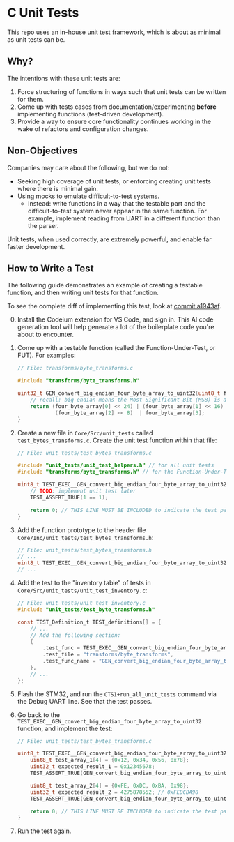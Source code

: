 # C Unit Tests

This repo uses an in-house unit test framework, which is about as minimal as unit tests can be.

## Why?

The intentions with these unit tests are:

1. Force structuring of functions in ways such that unit tests can be written for them.
2. Come up with tests cases from documentation/experimenting **before** implementing functions
(test-driven development).
3. Provide a way to ensure core functionality continues working in the wake of refactors and
configuration changes.

## Non-Objectives

Companies may care about the following, but we do not:

* Seeking high coverage of unit tests, or enforcing creating unit tests where there is minimal gain.
* Using mocks to emulate difficult-to-test systems.
    * Instead: write functions in a way that the testable part and the difficult-to-test system
    never appear in the same function. For example, implement reading from UART in a different
    function than the parser.

Unit tests, when used correctly, are extremely powerful, and enable far faster development.

## How to Write a Test

The following guide demonstrates an example of creating a testable function, and then writing
unit tests for that function.

To see the complete diff of implementing this test, look at [commit a1943af](https://github.com/CalgaryToSpace/CTS-SAT-1-OBC-Firmware/commit/a1943aff0f0741de2d8b6e10b146a1d3c005cdf3).

0. Install the Codeium extension for VS Code, and sign in. This AI code generation tool will help
generate a lot of the boilerplate code you're about to encounter.

1. Come up with a testable function (called the Function-Under-Test, or FUT). For examples:

    ```c
    // File: transforms/byte_transforms.c
    
    #include "transforms/byte_transforms.h"

    uint32_t GEN_convert_big_endian_four_byte_array_to_uint32(uint8_t four_byte_array[]) {
        // recall: big endian means the Most Significant Bit (MSB) is at index 0 (left side)
        return (four_byte_array[0] << 24) | (four_byte_array[1] << 16) |
                (four_byte_array[2] << 8)  | four_byte_array[3];
    }

2. Create a new file in `Core/Src/unit_tests` called `test_bytes_transforms.c`. Create the unit test
function within that file:

    ```c
    // File: unit_tests/test_bytes_transforms.c

    #include "unit_tests/unit_test_helpers.h" // for all unit tests
    #include "transforms/byte_transforms.h" // for the Function-Under-Test

    uint8_t TEST_EXEC__GEN_convert_big_endian_four_byte_array_to_uint32() {
        // TODO: implement unit test later
        TEST_ASSERT_TRUE(1 == 1);

        return 0; // THIS LINE MUST BE INCLUDED to indicate the test passed
    }
    ```

3. Add the function prototype to the header file `Core/Inc/unit_tests/test_bytes_transforms.h`:

    ```c
    // File: unit_tests/test_bytes_transforms.h
    // ...
    uint8_t TEST_EXEC__GEN_convert_big_endian_four_byte_array_to_uint32();
    // ...
    ```

3. Add the test to the "inventory table" of tests in `Core/Src/unit_tests/unit_test_inventory.c`:

    ```c
    // File: unit_tests/unit_test_inventory.c
    #include "unit_tests/test_byte_transforms.h"

    const TEST_Definition_t TEST_definitions[] = {
        // ...
        // Add the following section:
        {
            .test_func = TEST_EXEC__GEN_convert_big_endian_four_byte_array_to_uint32,
            .test_file = "transforms/byte_transforms",
            .test_func_name = "GEN_convert_big_endian_four_byte_array_to_uint32"
        },
        // ...
    };

    ```

4. Flash the STM32, and run the `CTS1+run_all_unit_tests` command via the Debug UART line. See
that the test passes.

5. Go back to the `TEST_EXEC__GEN_convert_big_endian_four_byte_array_to_uint32` function, and implement
the test:

    ```c
    // File: unit_tests/test_bytes_transforms.c

    uint8_t TEST_EXEC__GEN_convert_big_endian_four_byte_array_to_uint32() {
        uint8_t test_array_1[4] = {0x12, 0x34, 0x56, 0x78};
        uint32_t expected_result_1 = 0x12345678;
        TEST_ASSERT_TRUE(GEN_convert_big_endian_four_byte_array_to_uint32(test_array_1) == expected_result_1);

        uint8_t test_array_2[4] = {0xFE, 0xDC, 0xBA, 0x98};
        uint32_t expected_result_2 = 4275878552; // 0xFEDCBA98
        TEST_ASSERT_TRUE(GEN_convert_big_endian_four_byte_array_to_uint32(test_array_2) == expected_result_2);

        return 0; // THIS LINE MUST BE INCLUDED to indicate the test passed
    }
    ```

6. Run the test again.

